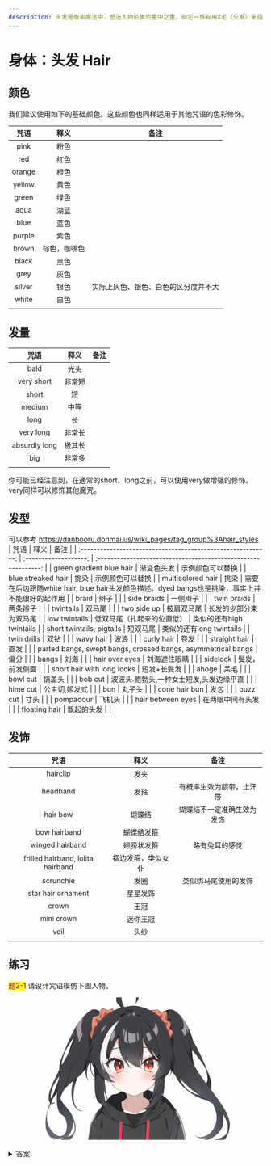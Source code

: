 ```yaml
---
description: 头发是像素魔法中，塑造人物形象的重中之重。御宅一族有用X毛（头发）来指代某个人物的习俗。塑造头发的咒语由颜色、发量、样式、饰品几大要素构成。
---
```


# 身体：头发 Hair

## 颜色

我们建议使用如下的基础颜色。这些颜色也同样适用于其他咒语的色彩修饰。

|   咒语   |   释义   |         备注         |
| :----: | :----: | :----------------: |
|  pink  |   粉色   |                    |
|   red  |   红色   |                    |
| orange |   橙色   |                    |
| yellow |   黄色   |                    |
|  green |   绿色   |                    |
|  aqua  |   湖蓝   |                    |
|  blue  |   蓝色   |                    |
| purple |   紫色   |                    |
|  brown | 棕色，咖啡色 |                    |
|  black |   黑色   |                    |
|  grey  |   灰色   |                    |
| silver |   银色   | 实际上灰色、银色、白色的区分度并不大 |
|  white |   白色   |                    |
|        |        |                    |

## 发量

|       咒语      |  释义 |  备注 |
| :-----------: | :-: | :-: |
|      bald     |  光头 |     |
|   very short  | 非常短 |     |
|     short     |  短  |     |
|     medium    |  中等 |     |
|      long     |  长  |     |
|   very long   | 非常长 |     |
| absurdly long | 极其长 |     |
|      big      | 非常多 |     |
|               |     |     |

你可能已经注意到，在通常的short、long之前，可以使用very做增强的修饰。very同样可以修饰其他魔咒。

## 发型
可以参考 https://danbooru.donmai.us/wiki_pages/tag_group%3Ahair_styles
|                              咒语                              |           释义          |                               备注                               |
| :----------------------------------------------------------: | :-------------------: | :------------------------------------------------------------: |
|                   green gradient blue hair                   |         渐变色头发         |                            示例颜色可以替换                            |
|                      blue streaked hair                      |           挑染          |                            示例颜色可以替换                            |
|                       multicolored hair                      |           挑染          | 需要在后边跟随white hair, blue hair头发颜色描述。dyed bangs也是挑染，事实上并不能很好的起作用 |
|                             braid                            |           辫子          |                                                                |
|                          side braids                         |          一侧辫子         |                                                                |
|                          twin braids                         |          两条辫子         |                                                                |
|                           twintails                          |          双马尾          |                                                                |
|                           two side up                          |          披肩双马尾          |         长发的少部分束为双马尾                                       |
|                         low twintails                        |     低双马尾（扎起来的位置低）     |                       类似的还有high twintails                      |
|                   short twintails, pigtails                  |          短双马尾         |                       类似的还有long twintails                      |
|                          twin drills                         |           双钻          |                                                                |
|                           wavy hair                          |           波浪          |                                                                |
|                          curly hair                          |           卷发          |                                                                |
|                          straight hair                          |           直发          |                                                                |
| parted bangs, swept bangs, crossed bangs, asymmetrical bangs |           偏分          |                                                                |
|                             bangs                            |           刘海          |                                                                |
|                        hair over eyes                        |         刘海遮住眼睛        |                                                                |
|                           sidelock                           |        鬓发，前发侧面        |                                                                |
|                       short hair with long locks           |        短发+长鬓发        |                                                                |
|                             ahoge                            |           呆毛          |                                                                |
|                           bowl cut                           |          锅盖头          |                                                                |
|                            bob cut                           | 波波头.鲍勃头,一种女士短发,头发边缘平直 |                                                                |
|                           hime cut                           |        公主切,姬发式        |                                                                |
|                              bun                             |          丸子头          |                                                                |
|                         cone hair bun                        |           发包          |                                                                |
|                           buzz cut                           |           寸头          |                                                                |
|                           pompadour                          |          飞机头          |                                                                |
|                       hair between eyes                      |        在两眼中间有头发       |                                                                |
|                         floating hair                        |         飘起的头发         |                                                                |

## 发饰

|                 咒语                |     释义    |       备注      |
| :-------------------------------: | :-------: | :-----------: |
|              hairclip             |     发夹    |               |
|              headband             |     发箍    |  有概率生效为额带，止汗带 |
|     hair bow                |    蝴蝶结    | 蝴蝶结不一定准确生效为发饰 |
|            bow hairband           |   蝴蝶结发箍   |               |
|          winged hairband          |   翅膀状发箍   |    略有兔耳的感觉    |
| frilled hairband, lolita hairband | 褶边发箍，类似女仆 |               |
|             scrunchie             |     发圈    |   类似绑马尾使用的发饰  |
|         star hair ornament        |    星星发饰   |               |
|     crown    |   王冠   |         |
|    mini crown   |  迷你王冠    |         |
|    veil | 头纱    |         |
|             |      |         |

## 练习

<mark style="color:purple;">题2-1</mark> 请设计咒语模仿下图人物。

<figure><img src="../.gitbook/assets/T2-1.jpg" alt=""><figcaption></figcaption></figure>

<details>

<summary>答案:</summary>

1girl, black hair, white streaked hair, short twintails, ahoge, red scrunchie, white background

</details>
